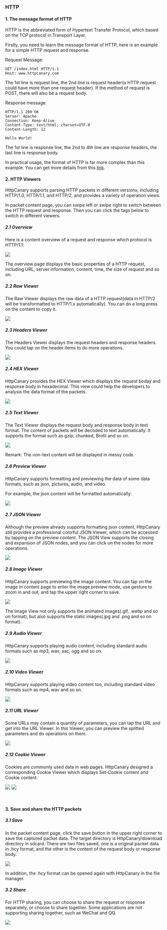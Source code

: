 ### HTTP

#### 1. The message format of HTTP

HTTP is the abbreviated form of Hypertext Transfer Protocol, which based on the TCP protocol in Transport Layer.

Firstly, you need to learn the message format of HTTP, here is an example for a simple HTTP request and response.

Request Message:
```
GET /index.html HTTP/1.1
Host: www.httpcanary.com
```
The 1st line is request line, the 2nd line is request header(a HTTP request could have more than one request header). If the method of request is POST, there will also be a request body.

Response message:
```
HTTP/1.1 200 OK
Server: Apache
Connection: Keep-Alive
Content-Type: text/html; charset=UTF-8
Content-Length: 12

Hello World!
```
The 1st line is response line, the 2nd to 4th line are response headers, the last line is response body.

In practical usage, the format of HTTP is far more complex than this example. You can get more details from this [link](https://developer.mozilla.org/en-US/docs/Web/HTTP/Overview).


#### 2. HTTP Viewers

HttpCanary supports parsing HTTP packets in different versions, including HTTP/1.0, HTTP/1.1, and HTTP/2, and provides a variety of operation views.

In packet content page, you can swipe left or swipe right to switch between the HTTP request and response. Then you can click the tags below to switch in different viewers.

##### 2.1 Overview

Here is a content overview of a request and response which protocol is HTTP/1.1:

![](/assets/http_overview.png)

The overview page displays the basic properties of a HTTP request, including URL, server information, content, time, the size of request and so on.

##### 2.2 Raw Viewer

The Raw Viewer displays the raw data of a HTTP request(data in HTTP/2 will be transformatted to HTTP/1.x automatically). You can do a long press on the content to copy it.

![](/assets/http_raw.png)

##### 2.3 Headers Viewer

The Headers Viewer displays the request headers and response headers. You could tap on the header items to do more operations.

![](/assets/http_headers.png)

##### 2.4 HEX Viewer

HttpCanary provides the HEX Viewer which displays the request boday and response body in hexadecimal. This view could help the developers to analysis the data format of the packets. 

![](/assets/http_hex.png)

##### 2.5 Text Viewer

The Text Viewer displays the request body and response body in text format. The content of packets will be decoded to text automatically. It supports the format such as gzip, chunked, Brotli and so on.

![](/assets/http_text.png)

Remark: The non-text content will be displayed in messy code.

##### 2.6 Preview Viewer

HttpCanary supports formatting and previewing the data of some data formats, such as json, pictures, audio, and video.

For example, the json content will be formatted automatically:

![](/assets/http_preview.png)

##### 2.7 JSON Viewer

Although the preview already supports formatting json content, HttpCanary still provides a professional colorful JSON Viewer, which can be accessed by tapping on the preview content. The JSON View supports the closing and expansion of JSON nodes, and you can click on the nodes for more operations.


![](/assets/http_json.png)

##### 2.8 Image Viewer

HttpCanary supports previewing the image content. You can tap on the image in content page to enter the image preview mode, use gesture to zoom in and out, and tap the upper right corner to save.

![](/assets/http_image.png)

The Image View not only supports the animated images(.gif, .webp and so on format), but also supports the static images(.jpg and .png and so on format).

##### 2.9 Audio Viewer

HttpCanary supports playing audio content, including standard audio formats such as mp3, wav, aac, ogg and so on.

![](/assets/http_audio.png)

##### 2.10 Video Viewer

HttpCanary supports playing video content too, including standard video formats such as mp4, wav and so on.

![](/assets/http_video.png)

##### 2.11 URL Viewer

Some URLs may contain a quantity of parameters, you can tap the URL and get into the URL Viewer. In this Viewer, you can preview the splitted parameters and do operations on them.

![](/assets/http_url.png)

##### 2.12 Cookie Viewer

Cookies are commonly used data in web pages. HttpCanary designed a corresponding Cookie Viewer which displays Set-Cookie content and Cookie content.

![](/assets/http_set-cookie.png)
![](/assets/http_cookie.png)

<br>

#### 3. Save and share the HTTP packets

##### 3.1 Save

In the packet content page, click the save button in the upper right corner to save the captured packet data. The target directory is HttpCanary/download directory in sdcard. There are two files saved, one is a original packet data in .hcy format, and the other is the content of the request body or response body.


![](/assets/http_save.png)

In addition, the .hcy format can be opened again with HttpCanary in the file manager.

##### 3.2 Share

For HTTP sharing, you can choose to share the request or response separately, or choose to share together. Some applications are not supporting sharing together, such as WeChat and QQ.

![](/assets/http_share.png)



